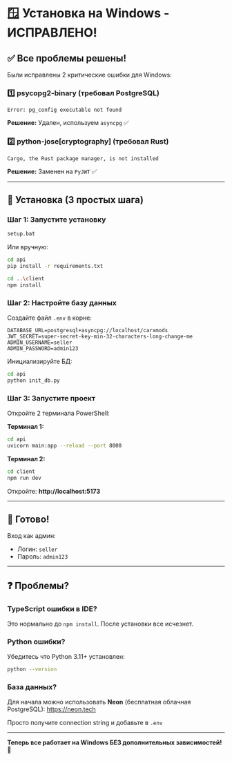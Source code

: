 # 🪟 Установка на Windows - ИСПРАВЛЕНО!

## ✅ Все проблемы решены!

Были исправлены 2 критические ошибки для Windows:

### 1️⃣ psycopg2-binary (требовал PostgreSQL)
```
Error: pg_config executable not found
```
**Решение:** Удален, используем `asyncpg` ✅

### 2️⃣ python-jose[cryptography] (требовал Rust)
```
Cargo, the Rust package manager, is not installed
```
**Решение:** Заменен на `PyJWT` ✅

---

## 🚀 Установка (3 простых шага)

### Шаг 1: Запустите установку

```bash
setup.bat
```

Или вручную:
```bash
cd api
pip install -r requirements.txt

cd ..\client
npm install
```

### Шаг 2: Настройте базу данных

Создайте файл `.env` в корне:
```env
DATABASE_URL=postgresql+asyncpg://localhost/carxmods
JWT_SECRET=super-secret-key-min-32-characters-long-change-me
ADMIN_USERNAME=seller
ADMIN_PASSWORD=admin123
```

Инициализируйте БД:
```bash
cd api
python init_db.py
```

### Шаг 3: Запустите проект

Откройте 2 терминала PowerShell:

**Терминал 1:**
```bash
cd api
uvicorn main:app --reload --port 8000
```

**Терминал 2:**
```bash
cd client
npm run dev
```

Откройте: **http://localhost:5173**

---

## 🎯 Готово!

Вход как админ:
- Логин: `seller`
- Пароль: `admin123`

---

## ❓ Проблемы?

### TypeScript ошибки в IDE?
Это нормально до `npm install`. После установки все исчезнет.

### Python ошибки?
Убедитесь что Python 3.11+ установлен:
```bash
python --version
```

### База данных?
Для начала можно использовать **Neon** (бесплатная облачная PostgreSQL):
https://neon.tech

Просто получите connection string и добавьте в `.env`

---

**Теперь все работает на Windows БЕЗ дополнительных зависимостей! 🎉**
